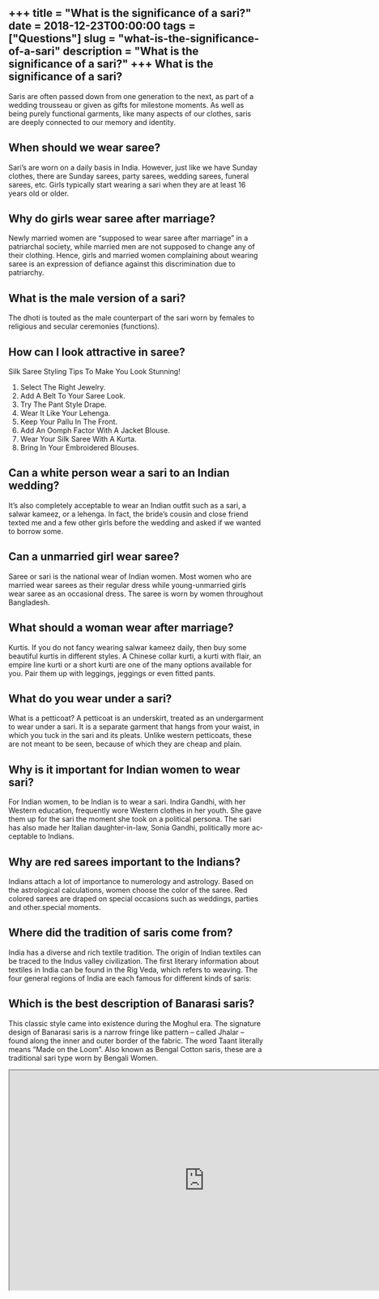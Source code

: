 +++
title = "What is the significance of a sari?"
date = 2018-12-23T00:00:00
tags = ["Questions"]
slug = "what-is-the-significance-of-a-sari"
description = "What is the significance of a sari?"
+++
What is the significance of a sari?
-----------------------------------

Saris are often passed down from one generation to the next, as part of a wedding trousseau or given as gifts for milestone moments. As well as being purely functional garments, like many aspects of our clothes, saris are deeply connected to our memory and identity.

When should we wear saree?
--------------------------

Sari’s are worn on a daily basis in India. However, just like we have Sunday clothes, there are Sunday sarees, party sarees, wedding sarees, funeral sarees, etc. Girls typically start wearing a sari when they are at least 16 years old or older.

Why do girls wear saree after marriage?
---------------------------------------

Newly married women are “supposed to wear saree after marriage” in a patriarchal society, while married men are not supposed to change any of their clothing. Hence, girls and married women complaining about wearing saree is an expression of defiance against this discrimination due to patriarchy.

What is the male version of a sari?
-----------------------------------

The dhoti is touted as the male counterpart of the sari worn by females to religious and secular ceremonies (functions).

How can I look attractive in saree?
-----------------------------------

Silk Saree Styling Tips To Make You Look Stunning!

1. Select The Right Jewelry.
2. Add A Belt To Your Saree Look.
3. Try The Pant Style Drape.
4. Wear It Like Your Lehenga.
5. Keep Your Pallu In The Front.
6. Add An Oomph Factor With A Jacket Blouse.
7. Wear Your Silk Saree With A Kurta.
8. Bring In Your Embroidered Blouses.

Can a white person wear a sari to an Indian wedding?
----------------------------------------------------

It’s also completely acceptable to wear an Indian outfit such as a sari, a salwar kameez, or a lehenga. In fact, the bride’s cousin and close friend texted me and a few other girls before the wedding and asked if we wanted to borrow some.

Can a unmarried girl wear saree?
--------------------------------

Saree or sari is the national wear of Indian women. Most women who are married wear sarees as their regular dress while young-unmarried girls wear saree as an occasional dress. The saree is worn by women throughout Bangladesh.

What should a woman wear after marriage?
----------------------------------------

Kurtis. If you do not fancy wearing salwar kameez daily, then buy some beautiful kurtis in different styles. A Chinese collar kurti, a kurti with flair, an empire line kurti or a short kurti are one of the many options available for you. Pair them up with leggings, jeggings or even fitted pants.

What do you wear under a sari?
------------------------------

What is a petticoat? A petticoat is an underskirt, treated as an undergarment to wear under a sari. It is a separate garment that hangs from your waist, in which you tuck in the sari and its pleats. Unlike western petticoats, these are not meant to be seen, because of which they are cheap and plain.

Why is it important for Indian women to wear sari?
--------------------------------------------------

For Indian women, to be Indian is to wear a sari. Indira Gandhi, with her Western education, frequently wore Western clothes in her youth. She gave them up for the sari the moment she took on a political persona. The sari has also made her Italian daughter­-in-law, Sonia Gandhi, politically more ac­ceptable to Indians.

Why are red sarees important to the Indians?
--------------------------------------------

Indians attach a lot of importance to numerology and astrology. Based on the astrological calculations, women choose the color of the saree. Red colored sarees are draped on special occasions such as weddings, parties and other.special moments.

Where did the tradition of saris come from?
-------------------------------------------

India has a diverse and rich textile tradition. The origin of Indian textiles can be traced to the Indus valley civilization. The first literary information about textiles in India can be found in the Rig Veda, which refers to weaving. The four general regions of India are each famous for different kinds of saris:

Which is the best description of Banarasi saris?
------------------------------------------------

This classic style came into existence during the Moghul era. The signature design of Banarasi saris is a narrow fringe like pattern – called Jhalar – found along the inner and outer border of the fabric. The word Taant literally means “Made on the Loom”. Also known as Bengal Cotton saris, these are a traditional sari type worn by Bengali Women.

<iframe allow="accelerometer; autoplay; clipboard-write; encrypted-media; gyroscope; picture-in-picture" allowfullscreen="" class="__youtube_prefs__  epyt-is-override  no-lazyload" data-no-lazy="1" data-origheight="433" data-origwidth="770" data-skipgform_ajax_framebjll="" height="433" id="_ytid_69123" loading="lazy" src="https://www.youtube.com/embed/deErpad2NQ0?enablejsapi=1&autoplay=0&cc_load_policy=0&cc_lang_pref=&iv_load_policy=1&loop=0&modestbranding=0&rel=1&fs=1&playsinline=0&autohide=2&theme=dark&color=red&controls=1&" title="YouTube player" width="770"></iframe>